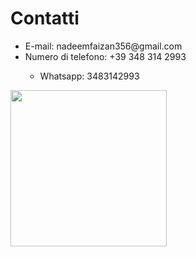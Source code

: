 <!DOCTYPE html>
<html> 
  <body>
  <h1> Contatti </h1>
    <p> <ul>
      <li> E-mail: nadeemfaizan356@gmail.com </li> 
      <li> Numero di telefono: +39 348 314 2993 </li>
     <ul> <li> Whatsapp: 3483142993 </li> </ul>
    </ul> 
  </p>
    <img src="/faizan-nd/faizan-nd.guthub.io/contatti.png"  height="250" widht="500"
  </body>
  </html>
